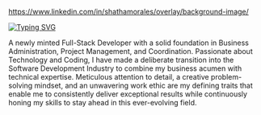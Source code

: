 https://www.linkedin.com/in/shathamorales/overlay/background-image/

        
[![Typing SVG](https://readme-typing-svg.demolab.com?font=Fira+Code&weight=600&size=35&pause=1000&color=2E77F7&center=true&vCenter=true&width=435&lines=Shatha+Morales)](https://git.io/typing-svg)

A newly minted Full-Stack Developer with a solid foundation in Business Administration, Project Management, and Coordination. Passionate about Technology and Coding, I have made a deliberate transition into the Software Development Industry to combine my business acumen with technical expertise. Meticulous attention to detail, a creative problem-solving mindset, and an unwavering work ethic are my defining traits that enable me to consistently deliver exceptional results while continuously honing my skills to stay ahead in this ever-evolving field.
